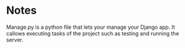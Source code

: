 # Notes 
Manage.py is a python file that lets your manage your Django app. It 
callows executing tasks of the project such as testing and running the 
server.

